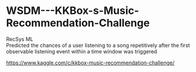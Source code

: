 # WSDM---KKBox-s-Music-Recommendation-Challenge
RecSys ML \
Predicted the chances of a user listening to a song repetitively after the first observable listening event within a time window was triggered

https://www.kaggle.com/c/kkbox-music-recommendation-challenge/


